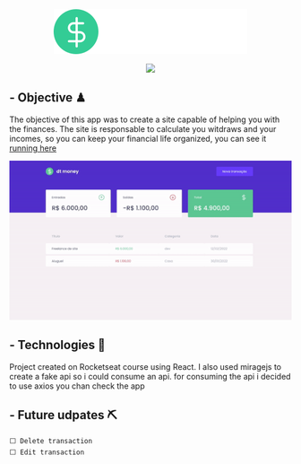 <div align="center">
<img src="./src/assets/logo.svg"/>
</div>
<div align="center">

<p>    </p>
<img src="https://img.shields.io/badge/React-20232A?style=for-the-badge&logo=react&logoColor=61DAFB"/>
</div>

## - Objective ♟ 
The objective of this app was to create a site capable of helping you with the finances. The site is responsable to calculate you witdraws and your incomes, so you can keep your financial life organized, you can see it [running here](https://dtmoney-rocketseat.netlify.app/)
 
<div align = "center">
<img src="./readmeImg/example.gif" />
</div>

## - Technologies 🚀️
Project created on Rocketseat course using React. I also used miragejs to create a fake api so i could consume an api. for consuming the api i decided to use axios you chan check the app


## - Future udpates ⛏
```
⬜️ Delete transaction
⬜️ Edit transaction
```
